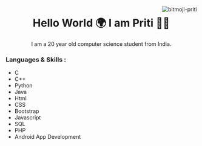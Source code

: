 <img align="right" src="https://i.ibb.co/KsWjkZN/bitmoji-priti.png" alt="bitmoji-priti" border="0"></a>
<h1 align="center">Hello World 🌍 I am Priti  👩‍💻 </h1>
<p align="center">I am a 20 year old computer science student from India. </p>
<h3> Languages & Skills : </h3>
<ul>
<li>C</li>
<li>C++</li>
<li>Python</li>
<li>Java</li>
<li>Html</li>
<li>CSS</li>
<li>Bootstrap</li>
<li>Javascript</li>
<!--<li>Jquery</li>-->
<li>SQL</li>  
<li>PHP</li>
<li>Android App Development</li>
</ul>
